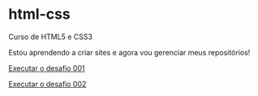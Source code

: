 # html-css
 Curso de HTML5 e CSS3

 Estou aprendendo a criar sites e agora vou gerenciar meus repositórios!

 <a href="https://araposo741.github.io/html-css/desafios/modulo-01/d001/android.html">Executar o desafio 001</a>

 <a href="https://github.com/araposo741/html-css/blob/main/exercicios/modulo-02/ex005/calculadora.html">Executar o desafio 002</a>
